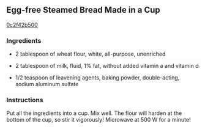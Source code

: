 ## Egg-free Steamed Bread Made in a Cup

[0c2f42b500](https://cookpad.com/us/recipes/155648-egg-free-steamed-bread-made-in-a-cup)

### Ingredients

 - 2 tablespoon of wheat flour, white, all-purpose, unenriched

 - 2 tablespoon of milk, fluid, 1% fat, without added vitamin a and vitamin d

 - 1/2 teaspoon of leavening agents, baking powder, double-acting, sodium aluminum sulfate

### Instructions

Put all the ingredients into a cup. Mix well. The flour will harden at the bottom of the cup, so stir it vigorously! Microwave at 500 W for a minute!